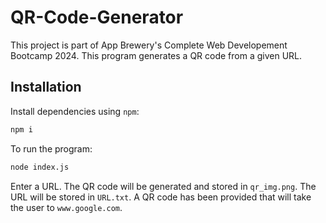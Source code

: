 # QR-Code-Generator
This project is part of App Brewery's Complete Web Developement Bootcamp 2024. This program generates a QR code from a given URL.

## Installation
Install dependencies using `npm`:

```bash
npm i
```

To run the program:

```bash
node index.js
```

Enter a URL. The QR code will be generated and stored in `qr_img.png`. The URL will be stored in `URL.txt`. A QR code has been provided that will take the user to `www.google.com`.
